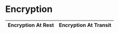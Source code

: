 # Encryption

|  Encryption At Rest                |  Encryption At Transit         |
| ---------------------------------- | ------------------------------ |